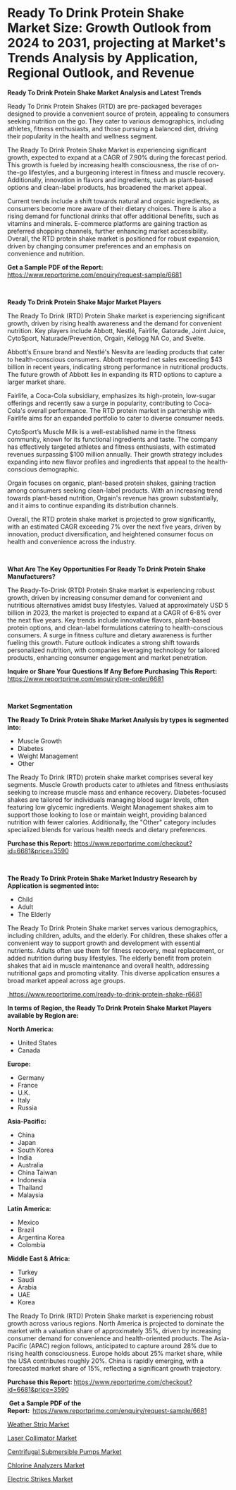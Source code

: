 <p><h1>Ready To Drink Protein Shake Market Size: Growth Outlook from 2024 to 2031, projecting at Market's Trends Analysis by Application, Regional Outlook, and Revenue</h1></p><p><strong>Ready To Drink Protein Shake Market Analysis and Latest Trends</strong></p>
<p><p>Ready To Drink Protein Shakes (RTD) are pre-packaged beverages designed to provide a convenient source of protein, appealing to consumers seeking nutrition on the go. They cater to various demographics, including athletes, fitness enthusiasts, and those pursuing a balanced diet, driving their popularity in the health and wellness segment.</p><p>The Ready To Drink Protein Shake Market is experiencing significant growth, expected to expand at a CAGR of 7.90% during the forecast period. This growth is fueled by increasing health consciousness, the rise of on-the-go lifestyles, and a burgeoning interest in fitness and muscle recovery. Additionally, innovation in flavors and ingredients, such as plant-based options and clean-label products, has broadened the market appeal.</p><p>Current trends include a shift towards natural and organic ingredients, as consumers become more aware of their dietary choices. There is also a rising demand for functional drinks that offer additional benefits, such as vitamins and minerals. E-commerce platforms are gaining traction as preferred shopping channels, further enhancing market accessibility. Overall, the RTD protein shake market is positioned for robust expansion, driven by changing consumer preferences and an emphasis on convenience and nutrition.</p></p>
<p><strong>Get a Sample PDF of the Report:&nbsp;</strong> <a href="https://www.reportprime.com/enquiry/request-sample/6681">https://www.reportprime.com/enquiry/request-sample/6681</a></p>
<p>&nbsp;</p>
<p><strong>Ready To Drink Protein Shake Major Market Players</strong></p>
<p><p>The Ready To Drink (RTD) Protein Shake market is experiencing significant growth, driven by rising health awareness and the demand for convenient nutrition. Key players include Abbott, Nestlé, Fairlife, Gatorade, Joint Juice, CytoSport, Naturade/Prevention, Orgain, Kellogg NA Co, and Svelte.</p><p>Abbott’s Ensure brand and Nestlé's Nesvita are leading products that cater to health-conscious consumers. Abbott reported net sales exceeding $43 billion in recent years, indicating strong performance in nutritional products. The future growth of Abbott lies in expanding its RTD options to capture a larger market share.</p><p>Fairlife, a Coca-Cola subsidiary, emphasizes its high-protein, low-sugar offerings and recently saw a surge in popularity, contributing to Coca-Cola's overall performance. The RTD protein market in partnership with Fairlife aims for an expanded portfolio to cater to diverse consumer needs.</p><p>CytoSport’s Muscle Milk is a well-established name in the fitness community, known for its functional ingredients and taste. The company has effectively targeted athletes and fitness enthusiasts, with estimated revenues surpassing $100 million annually. Their growth strategy includes expanding into new flavor profiles and ingredients that appeal to the health-conscious demographic.</p><p>Orgain focuses on organic, plant-based protein shakes, gaining traction among consumers seeking clean-label products. With an increasing trend towards plant-based nutrition, Orgain's revenue has grown substantially, and it aims to continue expanding its distribution channels.</p><p>Overall, the RTD protein shake market is projected to grow significantly, with an estimated CAGR exceeding 7% over the next five years, driven by innovation, product diversification, and heightened consumer focus on health and convenience across the industry.</p></p>
<p>&nbsp;</p>
<p><strong>What Are The Key Opportunities For Ready To Drink Protein Shake Manufacturers?</strong></p>
<p><p>The Ready-To-Drink (RTD) Protein Shake market is experiencing robust growth, driven by increasing consumer demand for convenient and nutritious alternatives amidst busy lifestyles. Valued at approximately USD 5 billion in 2023, the market is projected to expand at a CAGR of 6-8% over the next five years. Key trends include innovative flavors, plant-based protein options, and clean-label formulations catering to health-conscious consumers. A surge in fitness culture and dietary awareness is further fueling this growth. Future outlook indicates a strong shift towards personalized nutrition, with companies leveraging technology for tailored products, enhancing consumer engagement and market penetration.</p></p>
<p><strong>Inquire or Share Your Questions If Any Before Purchasing This Report:</strong> <a href="https://www.reportprime.com/enquiry/pre-order/6681">https://www.reportprime.com/enquiry/pre-order/6681</a></p>
<p>&nbsp;</p>
<p><strong>Market Segmentation</strong></p>
<p><strong>The Ready To Drink Protein Shake Market Analysis by types is segmented into:</strong></p>
<p><ul><li>Muscle Growth</li><li>Diabetes</li><li>Weight Management</li><li>Other</li></ul></p>
<p><p>The Ready To Drink (RTD) protein shake market comprises several key segments. Muscle Growth products cater to athletes and fitness enthusiasts seeking to increase muscle mass and enhance recovery. Diabetes-focused shakes are tailored for individuals managing blood sugar levels, often featuring low glycemic ingredients. Weight Management shakes aim to support those looking to lose or maintain weight, providing balanced nutrition with fewer calories. Additionally, the "Other" category includes specialized blends for various health needs and dietary preferences.</p></p>
<p><strong>Purchase this Report:&nbsp;</strong><a href="https://www.reportprime.com/checkout?id=6681&price=3590">https://www.reportprime.com/checkout?id=6681&price=3590</a></p>
<p>&nbsp;</p>
<p><strong>The Ready To Drink Protein Shake Market Industry Research by Application is segmented into:</strong></p>
<p><ul><li>Child</li><li>Adult</li><li>The Elderly</li></ul></p>
<p><p>The Ready To Drink Protein Shake market serves various demographics, including children, adults, and the elderly. For children, these shakes offer a convenient way to support growth and development with essential nutrients. Adults often use them for fitness recovery, meal replacement, or added nutrition during busy lifestyles. The elderly benefit from protein shakes that aid in muscle maintenance and overall health, addressing nutritional gaps and promoting vitality. This diverse application ensures a broad market appeal across age groups.</p></p>
<p><a href="https://www.reportprime.com/ready-to-drink-protein-shake-r6681">&nbsp;https://www.reportprime.com/ready-to-drink-protein-shake-r6681</a></p>
<p><strong>In terms of Region, the Ready To Drink Protein Shake Market Players available by Region are:</strong></p>
<p>
    <p> <strong> North America: </strong>
        <ul>
            <li>United States</li>
            <li>Canada</li>
        </ul>
        </p> 
    <p> <strong> Europe: </strong>
        <ul>
            <li>Germany</li>
            <li>France</li>
            <li>U.K.</li>
            <li>Italy</li>
            <li>Russia</li>
        </ul>
        </p> 
    <p> <strong> Asia-Pacific: </strong>
        <ul>
            <li>China</li>
            <li>Japan</li>
            <li>South Korea</li>
            <li>India</li>
            <li>Australia</li>
            <li>China Taiwan</li>
            <li>Indonesia</li>
            <li>Thailand</li>
            <li>Malaysia</li>
        </ul>
        </p> 
    <p> <strong> Latin America: </strong>
        <ul>
            <li>Mexico</li>
            <li>Brazil</li>
            <li>Argentina Korea</li>
            <li>Colombia</li>
        </ul>
        </p> 
    <p> <strong> Middle East & Africa: </strong>
        <ul>
            <li>Turkey</li>
            <li>Saudi</li>
            <li>Arabia</li>
            <li>UAE</li>
            <li>Korea</li>
        </ul>
    </p>
    </p>
<p><p>The Ready To Drink (RTD) Protein Shake market is experiencing robust growth across various regions. North America is projected to dominate the market with a valuation share of approximately 35%, driven by increasing consumer demand for convenience and health-oriented products. The Asia-Pacific (APAC) region follows, anticipated to capture around 28% due to rising health consciousness. Europe holds about 25% market share, while the USA contributes roughly 20%. China is rapidly emerging, with a forecasted market share of 15%, reflecting a significant growth trajectory.</p></p>
<p><strong>Purchase this Report: </strong><a href="https://www.reportprime.com/checkout?id=6681&price=3590">https://www.reportprime.com/checkout?id=6681&price=3590</a></p>
<p>&nbsp;<strong>Get a Sample PDF of the Report:&nbsp;&nbsp;</strong><a href="https://www.reportprime.com/enquiry/request-sample/6681">https://www.reportprime.com/enquiry/request-sample/6681</a></p>
<p><strong></strong></p>
<p><p><a href="https://issuu.com/reportprime-2/docs/weather-strip-market-size-2030.pptx_3dffc859edfaf9">Weather Strip Market</a></p><p><a href="https://medium.com/@garthstehriii/future-insights-into-the-laser-collimator-market-trends-and-regional-analysis-for-the-year-e0b0a396ee76">Laser Collimator Market</a></p><p><a href="https://www.linkedin.com/pulse/centrifugal-submersible-pumps-market-trends-growth-outlook-ffr4c?trackingId=doSEAR%2FPTTqyuqK6fT13bQ%3D%3D">Centrifugal Submersible Pumps Market</a></p><p><a href="https://www.linkedin.com/pulse/emerging-trends-chlorine-analyzers-market-global-outlook-future-yxmyf?trackingId=Sd5oYPAGQL%2BXU4O11g89fw%3D%3D">Chlorine Analyzers Market</a></p><p><a href="https://medium.com/@pelloscooterist_44143/electric-strikes-market-size-share-analysis-growth-trends-forecasts-2024-2031-47bab758b729">Electric Strikes Market</a></p></p>